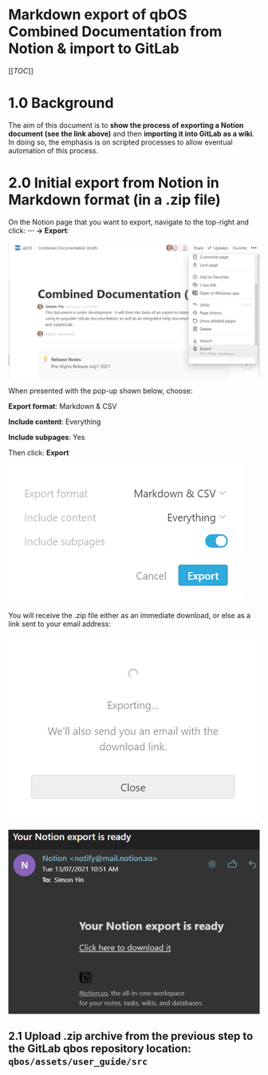# Markdown export of qbOS Combined Documentation from Notion & import to GitLab

[[_TOC_]]

# 1.0 Background

The aim of this document is to **show the process of exporting a Notion document (see the link above)** and then **importing it into GitLab as a wiki**.  In doing so, the emphasis is on scripted processes to allow eventual automation of this process.

# 2.0 Initial export from Notion in Markdown format (in a .zip file)

On the Notion page that you want to export, navigate to the top-right and click:  **··· → Export**:

![01_notion_export/Untitled.png](01_notion_export/Untitled.png)

When presented with the pop-up shown below, choose:

**Export format**: Markdown & CSV

**Include content**: Everything

**Include subpages**: Yes

Then click: **Export**

![01_notion_export/Untitled%201.png](01_notion_export/Untitled%201.png)

You will receive the .zip file either as an immediate download, or else as a link sent to your email address:

![01_notion_export/Untitled%202.png](01_notion_export/Untitled%202.png)

![01_notion_export/Untitled%203.png](01_notion_export/Untitled%203.png)

## 2.1 Upload .zip archive from the previous step to the GitLab qbos repository location: `qbos/assets/user_guide/src`

